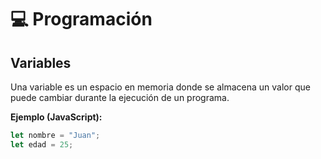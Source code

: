 # 💻 Programación

## Variables
Una variable es un espacio en memoria donde se almacena un valor que puede cambiar durante la ejecución de un programa.

**Ejemplo (JavaScript):**
```js
let nombre = "Juan";
let edad = 25;